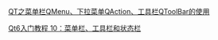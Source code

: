<a href="https://blog.csdn.net/fukangwei_lite/article/details/118206319">QT之菜单栏QMenu、下拉菜单QAction、工具栏QToolBar的使用</a>

<a href="https://blog.csdn.net/caoshangpa/article/details/135773101">Qt6入门教程 10：菜单栏、工具栏和状态栏</a>

